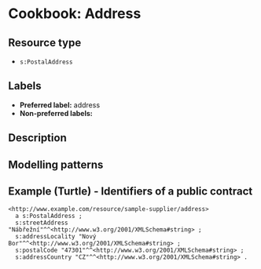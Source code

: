 # Cookbook: Address #

## Resource type ##

  * `s:PostalAddress `

## Labels ##

  * **Preferred label:** address
  * **Non-preferred labels:**

## Description ##

## Modelling patterns ##

## Example (Turtle) - Identifiers of a public contract ##

```
<http://www.example.com/resource/sample-supplier/address>
  a s:PostalAddress ;
  s:streetAddress "Nábřežní"^^<http://www.w3.org/2001/XMLSchema#string> ;
  s:addressLocality "Nový Bor"^^<http://www.w3.org/2001/XMLSchema#string> ;
  s:postalCode "47301"^^<http://www.w3.org/2001/XMLSchema#string> ;
  s:addressCountry "CZ"^^<http://www.w3.org/2001/XMLSchema#string> .
```